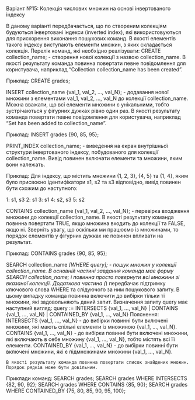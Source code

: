 Варіант №15: Колекція числових множин на основі інвертованого індексу

В даному варіанті передбачається, що по створеним колекціям будуються інвертовані індекси (inverted index), які використовуються для прискорення виконання пошукових команд. В якості елементів такого індексу виступають елементи множин, з яких складається колекція.
Перелік команд, які необхідно реалізувати:
CREATE collection_name; - створення нової колекції з назвою collection_name. В якості результату команда повинна повертати певне повідомлення для користувача, наприклад “Collection collection_name has been created”.

Приклад:
CREATE grades;

INSERT collection_name {val_1, val_2, ..., val_N}; - додавання нової множини з елементами val_1, val_2, …, val_N до колекції collection_name. Можна вважати, що всі елементи множини є унікальними, тобто зустрічаються у фігурних дужках рівно один раз. В якості результату команда повертати певне повідомлення для користувача, наприклад “Set has been added to collection_name”.

Приклад:
INSERT grades {90, 85, 95};

PRINT_INDEX collection_name; - виведення на екран внутрішньої структури інвертованого індексу, побудованого для колекції collection_name. Вивід повинен включати елементи та множини, яким вони належать.

Приклад:
Для індексу, що містить множини {1, 2, 3}, {4, 5} та {1, 4}, яким було присвоєно ідентифікатори s1, s2 та s3 відповідно, вивід повинен бути схожим до наступного:

1: s1, s3
2: s1
3: s1
4: s2, s3
5: s2

CONTAINS collection_name {val_1, val_2, ..., val_N}; - перевірка входження множини до колекції collection_name. В якості результату команда повинна повертати TRUE, якщо множина входить до колекції та FALSE, якщо ні. Зверніть увагу, що оскільки ми працюємо із множинами, то порядок елементів у фігурних дужках не повинен впливати на результат.

Приклад:
CONTAINS grades {90, 85, 95};

SEARCH collection_name _[WHERE query]; - пошук множин у колекції collection_name.
В основній частині завдання команда має форму SEARCH collection_name; і повинна просто повернути всі множини зі вказаної колекції. Додаткова частина (_) передбачає підтримку ключового слова WHERE та слідуючого за ним пошукового запиту. В цьому випадку команда повинна включити до вибірки тільки ті множини, які задовольняють даний запит. Визначення запиту query має наступний вигляд:
query := INTERSECTS {val_1, ..., val_N}
| CONTAINS {val_1, ..., val_N}
| CONTAINED_BY {val_1, ..., val_N}
Пояснення:
INTERSECTS {val_1, ..., val_N} - до вибірки повинні бути включені множини, які мають спільні елементи із множиною {val_1, ..., val_N}.
CONTAINS {val_1, ..., val_N} - до вибірки повинні бути включені множини, які включають в себе множину {val_1, ..., val_N}, тобто містять всі її елементи.
CONTAINED_BY {val_1, ..., val_N} - до вибірки повинні бути включені множини, які є підмножинами множини {val_1, ..., val_N}.

    В якості результату команда повинна повертати список знайдених множин. Порядок рядків може бути довільним.

Приклади команд:
SEARCH grades;
SEARCH grades WHERE INTERSECTS {82, 90, 92};
SEARCH grades WHERE CONTAINS {85, 90};
SEARCH grades WHERE CONTAINED_BY {75, 80, 85, 90, 95, 100};
